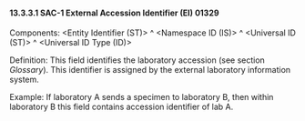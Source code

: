 #### 13.3.3.1 SAC-1 External Accession Identifier (EI) 01329

Components: &lt;Entity Identifier (ST)> ^ &lt;Namespace ID (IS)> ^ &lt;Universal ID (ST)> ^ &lt;Universal ID Type (ID)>

Definition: This field identifies the laboratory accession (see section _Glossary_). This identifier is assigned by the external laboratory information system.

Example: If laboratory A sends a specimen to laboratory B, then within laboratory B this field contains accession identifier of lab A.
